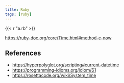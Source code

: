 ```yaml
---
title: Ruby
tags: [ruby]
---
```


{{< r "a.rb" >}}

<https://ruby-doc.org/core/Time.html#method-c-now>

## References

- <https://hyperpolyglot.org/scripting#current-datetime>
- <https://programming-idioms.org/idiom/61>
- <https://rosettacode.org/wiki/System_time>
